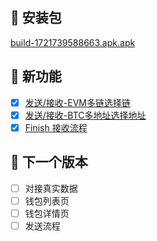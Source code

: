 ## 🚀 安装包

[build-1721739588663.apk.apk](../apks/build-1721739588663.apk)

## 🎉 新功能

- [x] [发送/接收-EVM多链选择链](https://www.figma.com/design/slaVi6qw8CUf97TveDPWiP/%E9%92%B1%E5%8C%85%E8%AF%A6%E6%83%85%2B%E6%8E%A5%E6%94%B6%E5%8F%91%E9%80%81?node-id=274-3397&m=dev)
- [x] [发送/接收-BTC多地址选择地址](https://www.figma.com/design/slaVi6qw8CUf97TveDPWiP/%E9%92%B1%E5%8C%85%E8%AF%A6%E6%83%85%2B%E6%8E%A5%E6%94%B6%E5%8F%91%E9%80%81?node-id=274-3674&m=dev)
- [x] [Finish 接收流程](https://www.figma.com/design/slaVi6qw8CUf97TveDPWiP/%E9%92%B1%E5%8C%85%E8%AF%A6%E6%83%85%2B%E6%8E%A5%E6%94%B6%E5%8F%91%E9%80%81?node-id=274-3817&m=dev)

## 📅 下一个版本

- [ ] 对接真实数据
- [ ] 钱包列表页
- [ ] 钱包详情页
- [ ] 发送流程
